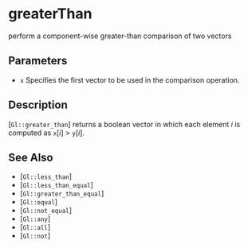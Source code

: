 # greaterThan
perform a component-wise greater-than comparison of two vectors

## Parameters
- `x`
  Specifies the first vector to be used in the comparison operation.

## Description
[`Gl::greater_than`] returns a boolean vector in which each element
  *i* is computed as `x`[*i*] > `y`[*i*].

## See Also
- [`Gl::less_than`]
- [`Gl::less_than_equal`]
- [`Gl::greater_than_equal`]
- [`Gl::equal`]
- [`Gl::not_equal`]
- [`Gl::any`]
- [`Gl::all`]
- [`Gl::not`]
